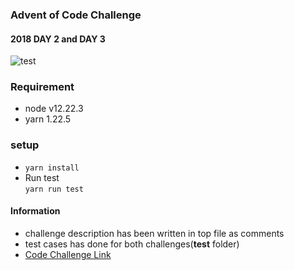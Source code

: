 ### Advent of Code Challenge    
#### 2018 DAY 2 and DAY 3
![test](https://github.com/hemanshuEng/codeChallenge/actions/workflows/node.js.yml/badge.svg)
### Requirement    
* node v12.22.3
* yarn 1.22.5


### setup    
* ````yarn install````
* Run test    
  ````yarn run test```` 
  
#### Information
* challenge description has been written in top file as comments  
* test cases has done for both challenges(__test__ folder)
* [Code Challenge Link](https://adventofcode.com/2018)
